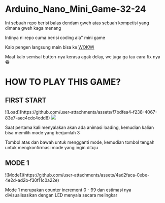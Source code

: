 # Arduino_Nano_Mini_Game-32-24

Ini sebuah repo berisi balas dendam gweh atas sebuah kompetisi yang dimana gweh kaga menang

Intinya ni repo cuma berisi coding ala" mini game

Kalo pengen langsung main bisa ke <a href="https://wokwi.com/projects/424131405322969089"> WOKWI </a>

Maaf kalo semisal button-nya kerasa agak delay, we juga ga tau cara fix nya 😁

<h1>HOW TO PLAY THIS GAME?</h1>

<h2>FIRST START</h2>
![Load](https://github.com/user-attachments/assets/f7bdfea4-f238-4067-83e7-aec4cdc4cdd8)
<image src="https://github.com/user-attachments/assets/f7bdfea4-f238-4067-83e7-aec4cdc4cdd8"></image>

<p>
  Saat pertama kali menyalakan akan ada animasi loading, kemudian kalian bisa memilih mode yang berjumlah 3
  
  Tombol atas dan bawah untuk mengganti mode, kemudian tombol tengah untuk mengkonfirmasi mode yang ingin dituju
</p>

<h2>MODE 1</h2>
![Mode1](https://github.com/user-attachments/assets/4ad2faca-0ebe-4e2d-ad2b-f30f11c0a22e)

<p>
  Mode 1 merupakan counter increment 0 - 99 dan estimasi nya divisualisasikan dengan LED menyala secara melingkar
</p>
